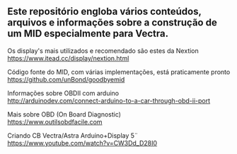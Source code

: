 ## Este repositório engloba vários conteúdos, arquivos e informações sobre a construção de um MID especialmente para Vectra.


Os display's mais utilizados e recomendado são estes da Nextion  
https://www.itead.cc/display/nextion.html
  
Código fonte do MID, com várias implementações, está praticamente pronto  
https://github.com/unBond/goodbyemid
  
Informações sobre OBDII com arduino  
http://arduinodev.com/connect-arduino-to-a-car-through-obd-ii-port

Mais sobre OBD (On Board Diagnostic)  
https://www.outilsobdfacile.com

Criando CB Vectra/Astra Arduino+Display 5¨  
https://www.youtube.com/watch?v=CW3Dd_D28I0

